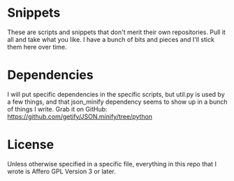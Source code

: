 # Snippets

These are scripts and snippets that don't merit their own
repositories.  Pull it all and take what you like.  I have a bunch of
bits and pieces and I'll stick them here over time.

# Dependencies

I will put specific dependencies in the specific scripts, but util.py
is used by a few things, and that json_minify dependency seems to show
up in a bunch of things I write.  Grab it on GitHub: https://github.com/getify/JSON.minify/tree/python

# License

Unless otherwise specified in a specific file, everything in this repo
that I wrote is Affero GPL Version 3 or later.

